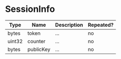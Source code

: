 # SessionInfo

Type|Name|Description|Repeated?
-|-|-|-
bytes|token|...|no
uint32|counter|...|no
bytes|publicKey|...|no